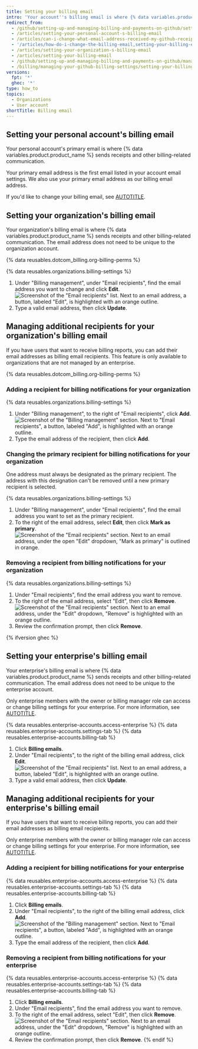 ```yaml
---
title: Setting your billing email
intro: 'Your account''s billing email is where {% data variables.product.product_name %} sends receipts and other billing-related communication.'
redirect_from:
  - /github/setting-up-and-managing-billing-and-payments-on-github/setting-your-billing-email
  - /articles/setting-your-personal-account-s-billing-email
  - /articles/can-i-change-what-email-address-received-my-github-receipt
  - '/articles/how-do-i-change-the-billing-email,setting-your-billing-email'
  - /articles/setting-your-organization-s-billing-email
  - /articles/setting-your-billing-email
  - /github/setting-up-and-managing-billing-and-payments-on-github/managing-your-github-billing-settings/setting-your-billing-email
  - /billing/managing-your-github-billing-settings/setting-your-billing-email
versions:
  fpt: '*'
  ghec: '*'
type: how_to
topics:
  - Organizations
  - User account
shortTitle: Billing email
---
```

## Setting your personal account's billing email

Your personal account's primary email is where {% data variables.product.product_name %} sends receipts and other billing-related communication.

Your primary email address is the first email listed in your account email settings.
We also use your primary email address as our billing email address.

If you'd like to change your billing email, see [AUTOTITLE](/account-and-profile/setting-up-and-managing-your-personal-account-on-github/managing-email-preferences/changing-your-primary-email-address).

## Setting your organization's billing email

Your organization's billing email is where {% data variables.product.product_name %} sends receipts and other billing-related communication. The email address does not need to be unique to the organization account.

{% data reusables.dotcom_billing.org-billing-perms %}

{% data reusables.organizations.billing-settings %}
1. Under "Billing management", under "Email recipients", find the email address you want to change and click **Edit**.
   ![Screenshot of the "Email recipients" list. Next to an email address, a button, labeled "Edit", is highlighted with an orange outline.](/assets/images/help/billing/billing-change-email.png)
1. Type a valid email address, then click **Update**.

## Managing additional recipients for your organization's billing email

If you have users that want to receive billing reports, you can add their email addresses as billing email recipients. This feature is only available to organizations that are not managed by an enterprise.

{% data reusables.dotcom_billing.org-billing-perms %}

### Adding a recipient for billing notifications for your organization

{% data reusables.organizations.billing-settings %}
1. Under "Billing management", to the right of "Email recipients", click **Add**.
   ![Screenshot of the "Billing management" section. Next to "Email recipients", a button, labeled "Add", is highlighted with an orange outline.](/assets/images/help/billing/billing-add-email-recipient.png)
1. Type the email address of the recipient, then click **Add**.

### Changing the primary recipient for billing notifications for your organization

One address must always be designated as the primary recipient. The address with this designation can't be removed until a new primary recipient is selected.

{% data reusables.organizations.billing-settings %}
1. Under "Billing management", under "Email recipients", find the email address you want to set as the primary recipient.
1. To the right of the email address, select **Edit**, then click **Mark as primary**.
   ![Screenshot of the "Email recipients" section. Next to an email address, under the open "Edit" dropdown, "Mark as primary" is outlined in orange.](/assets/images/help/billing/billing-change-primary-email-recipient.png)

### Removing a recipient from billing notifications for your organization

{% data reusables.organizations.billing-settings %}
1. Under "Email recipients", find the email address you want to remove.
1. To the right of the email address, select "Edit", then click **Remove**.
   ![Screenshot of the "Email recipients" section. Next to an email address, under the "Edit" dropdown, "Remove" is highlighted with an orange outline.](/assets/images/help/billing/billing-remove-email-recipient.png)
1. Review the confirmation prompt, then click **Remove**.

{% ifversion ghec %}

## Setting your enterprise's billing email

Your enterprise's billing email is where {% data variables.product.product_name %} sends receipts and other billing-related communication. The email address does not need to be unique to the enterprise account.

Only enterprise members with the owner or billing manager role can access or change billing settings for your enterprise. For more information, see [AUTOTITLE](/admin/user-management/managing-users-in-your-enterprise/roles-in-an-enterprise).

{% data reusables.enterprise-accounts.access-enterprise %}
{% data reusables.enterprise-accounts.settings-tab %}
{% data reusables.enterprise-accounts.billing-tab %}
1. Click **Billing emails**.
1. Under "Email recipients", to the right of the billing email address, click **Edit**.
   ![Screenshot of the "Email recipients" list. Next to an email address, a button, labeled "Edit", is highlighted with an orange outline.](/assets/images/help/billing/billing-change-email.png)
1. Type a valid email address, then click **Update**.

## Managing additional recipients for your enterprise's billing email

If you have users that want to receive billing reports, you can add their email addresses as billing email recipients.

Only enterprise members with the owner or billing manager role can access or change billing settings for your enterprise. For more information, see [AUTOTITLE](/admin/user-management/managing-users-in-your-enterprise/roles-in-an-enterprise).

### Adding a recipient for billing notifications for your enterprise

{% data reusables.enterprise-accounts.access-enterprise %}
{% data reusables.enterprise-accounts.settings-tab %}
{% data reusables.enterprise-accounts.billing-tab %}
1. Click **Billing emails**.
1. Under "Email recipients", to the right of the billing email address, click **Add**.
   ![Screenshot of the "Billing management" section. Next to "Email recipients", a button, labeled "Add", is highlighted with an orange outline.](/assets/images/help/billing/billing-add-email-recipient.png)
1. Type the email address of the recipient, then click **Add**.

### Removing a recipient from billing notifications for your enterprise

{% data reusables.enterprise-accounts.access-enterprise %}
{% data reusables.enterprise-accounts.settings-tab %}
{% data reusables.enterprise-accounts.billing-tab %}
1. Click **Billing emails**.
1. Under "Email recipients", find the email address you want to remove.
1. To the right of the email address, select "Edit", then click **Remove**.
   ![Screenshot of the "Email recipients" section. Next to an email address, under the "Edit" dropdown, "Remove" is highlighted with an orange outline.](/assets/images/help/billing/billing-remove-email-recipient.png)
1. Review the confirmation prompt, then click **Remove**.
{% endif %}
